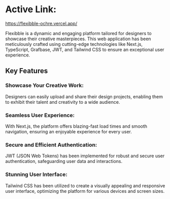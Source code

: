 # Active Link:
https://flexibble-ochre.vercel.app/

Flexibble is a dynamic and engaging platform tailored for designers to showcase their creative masterpieces. This web application has been meticulously crafted using cutting-edge technologies like Next.js, TypeScript, Grafbase, JWT, and Tailwind CSS to ensure an exceptional user experience.

## Key Features
### Showcase Your Creative Work:
Designers can easily upload and share their design projects, enabling them to exhibit their talent and creativity to a wide audience.

### Seamless User Experience: 
With Next.js, the platform offers blazing-fast load times and smooth navigation, ensuring an enjoyable experience for every user.

### Secure and Efficient Authentication:
JWT (JSON Web Tokens) has been implemented for robust and secure user authentication, safeguarding user data and interactions.

### Stunning User Interface: 
Tailwind CSS has been utilized to create a visually appealing and responsive user interface, optimizing the platform for various devices and screen sizes.
